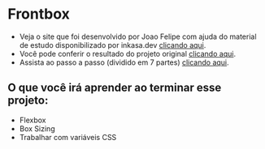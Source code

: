 # Frontbox

- Veja o site que foi desenvolvido por Joao Felipe com ajuda do material de estudo disponibilizado por inkasa.dev [clicando aqui](https://primary-project-joao.netlify.app/).
- Você pode conferir o resultado do projeto original [clicando aqui](https://frontbox.surge.sh/).
- Assista ao passo a passo (dividido em 7 partes) [clicando aqui](https://www.youtube.com/playlist?list=PL28O_hEAqjAsDpyOY09Ju_KJcHegksekf).

## O que você irá aprender ao terminar esse projeto:

- Flexbox
- Box Sizing
- Trabalhar com variáveis CSS